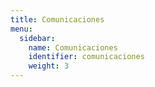 ```yaml
---
title: Comunicaciones
menu:
  sidebar:
    name: Comunicaciones
    identifier: comunicaciones
    weight: 3
---
```

